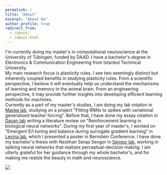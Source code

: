 ```yaml
---
permalink: /
title: "About"
excerpt: "About me"
author_profile: true
redirect_from: 
  - /about/
  - /about.html
---
```


I'm currently doing my master's in computational neuroscience at the University of Tübingen, funded by DAAD. I have a bachelor's degree in Electronics & Communication Engineering from Istanbul Technical University. 
<br>
My main research focus is plasticity rules. I see two seemingly distinct but inherently coupled benefits in studying plasticity rules. From a scientific perspective, I believe it will eventually help us understand the mechanisms of learning and memory in the animal brain. From an engineering perspective, it may provide further insights into developing efficient learning methods for machines.
<br>
Currently as a part of my master's studies, I am doing my lab rotation in [Macke lab](https://www.mackelab.org), studying on a project "Fitting RNNs to spikes with variational generalised teacher forcing". Before that, I have done my essay rotation in [Dayan lab](https://www.kyb.tuebingen.mpg.de/computational-neuroscience) writing a literature review on "Reinforcement learning in biological neural networks". During my first year of master's, I worked on "Emergent E/I tuning and balance during surrogate gradient learning" in [Levina lab](https://uni-tuebingen.de/fakultaeten/mathematisch-naturwissenschaftliche-fakultaet/fachbereiche/informatik/lehrstuehle/self-organization-and-optimality-in-neuronal-networks/), which I presented a poster in Bernstein Conference. I have done my bachelor's thesis with Neslihan Serap Sengor in [Sengor lab](https://www.simmag.itu.edu.tr), working in spiking neural networks that realizes perceptual-decision making. I am utterly grateful for her guidance through my whole bachelor's, and for making me realize the beauty in math and neuroscience.





![](https://aesagtekin.github.io/images/izh.jpeg)


